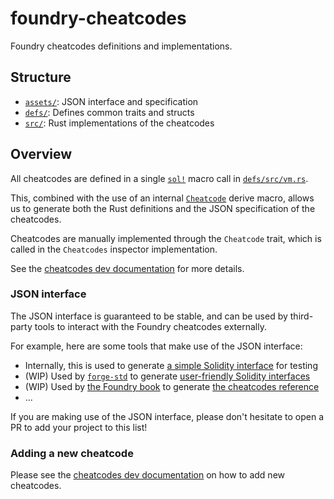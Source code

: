 # foundry-cheatcodes

Foundry cheatcodes definitions and implementations.

## Structure

- [`assets/`](./assets/): JSON interface and specification
- [`defs/`](./defs/src/lib.rs): Defines common traits and structs
- [`src/`](./src/lib.rs): Rust implementations of the cheatcodes

## Overview

All cheatcodes are defined in a single [`sol!`] macro call in [`defs/src/vm.rs`].

This, combined with the use of an internal [`Cheatcode`](../macros/impl/src/cheatcodes.rs) derive macro,
allows us to generate both the Rust definitions and the JSON specification of the cheatcodes.

Cheatcodes are manually implemented through the `Cheatcode` trait, which is called in the
`Cheatcodes` inspector implementation.

See the [cheatcodes dev documentation](../../docs/dev/cheatcodes.md#cheatcodes-implementation) for more details.

### JSON interface

The JSON interface is guaranteed to be stable, and can be used by third-party tools to interact with
the Foundry cheatcodes externally.

For example, here are some tools that make use of the JSON interface:
- Internally, this is used to generate [a simple Solidity interface](../../testdata/cheats/Vm.sol) for testing
- (WIP) Used by [`forge-std`](https://github.com/foundry-rs/forge-std) to generate [user-friendly Solidity interfaces](https://github.com/foundry-rs/forge-std/blob/master/src/Vm.sol)
- (WIP) Used by [the Foundry book](https://github.com/foundry-rs/book) to generate [the cheatcodes reference](https://book.getfoundry.sh/cheatcodes)
- ...

If you are making use of the JSON interface, please don't hesitate to open a PR to add your project to this list!

### Adding a new cheatcode

Please see the [cheatcodes dev documentation](../../docs/dev/cheatcodes.md#adding-a-new-cheatcode) on how to add new cheatcodes.

[`sol!`]: https://docs.rs/alloy-sol-macro/latest/alloy_sol_macro/macro.sol.html
[`defs/src/vm.rs`]: ./defs/src/vm.rs
